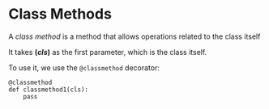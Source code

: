 # Class Methods

A *class method* is a method
that allows operations related to the class itself

It takes **(*cls*)** as the first parameter, which is the class itself.

To use it, we use the ```@classmethod``` decorator:

```
@classmethod
def classmethod1(cls):
    pass
```